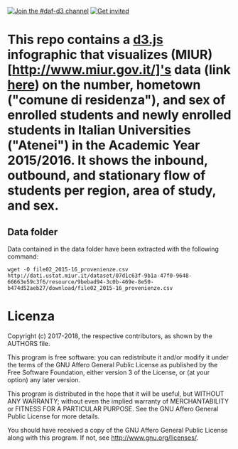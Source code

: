 [![Join the #daf-d3 channel](https://img.shields.io/badge/Slack%20channel-%23daf--d3-blue.svg)](https://developersitalia.slack.com/messages/C8TGKHFQV)
[![Get invited](https://slack.developers.italia.it/badge.svg)](https://slack.developers.italia.it/)

# This repo contains a [d3.js](https://d3js.org/) infographic that visualizes (MIUR)[http://www.miur.gov.it/]'s data (link [here](http://dati.ustat.miur.it/dataset/07d1c63f-9b1a-47f0-9648-66663e59c3f6/resource/9bebad94-3c0b-469e-8e50-b474d52aeb27/download/file02_2015-16_provenienze.csv)) on the number, hometown ("comune di residenza"), and sex of enrolled students and newly enrolled students in Italian Universities ("Atenei") in the Academic Year 2015/2016. It shows the inbound, outbound, and stationary flow of students per region, area of study, and sex.

## Data folder
Data contained in the data folder have been extracted with the following command:

    wget -O file02_2015-16_provenienze.csv http://dati.ustat.miur.it/dataset/07d1c63f-9b1a-47f0-9648-66663e59c3f6/resource/9bebad94-3c0b-469e-8e50-b474d52aeb27/download/file02_2015-16_provenienze.csv



# Licenza

Copyright (c) 2017-2018, the respective contributors, as shown by the AUTHORS file.

This program is free software: you can redistribute it and/or modify
it under the terms of the GNU Affero General Public License as published
by the Free Software Foundation, either version 3 of the License, or
(at your option) any later version.

This program is distributed in the hope that it will be useful,
but WITHOUT ANY WARRANTY; without even the implied warranty of
MERCHANTABILITY or FITNESS FOR A PARTICULAR PURPOSE.  See the
GNU Affero General Public License for more details.

You should have received a copy of the GNU Affero General Public License
along with this program.  If not, see <http://www.gnu.org/licenses/>.
